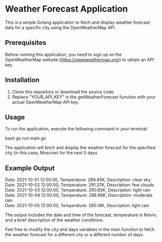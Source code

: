 # Weather Forecast Application

This is a simple Golang application to fetch and display weather forecast data for a specific city using the OpenWeatherMap API.

## Prerequisites
Before running this application, you need to sign up on the OpenWeatherMap website (https://openweathermap.org/) to obtain an API key.

## Installation
1. Clone this repository or download the source code.
2. Replace "YOUR_API_KEY" in the getWeatherForecast function with your actual OpenWeatherMap API key.

## Usage
To run the application, execute the following command in your terminal:

bash
go run main.go


The application will fetch and display the weather forecast for the specified city (in this case, Moscow) for the next 5 days.

## Example Output

Date: 2021-10-01 12:00:00, Temperature: 289.45K, Description: clear sky <br>
Date: 2021-10-02 12:00:00, Temperature: 291.37K, Description: few clouds <br>
Date: 2021-10-03 12:00:00, Temperature: 290.65K, Description: light rain <br>
Date: 2021-10-04 12:00:00, Temperature: 288.89K, Description: moderate rain <br>
Date: 2021-10-05 12:00:00, Temperature: 285.14K, Description: light rain 


The output includes the date and time of the forecast, temperature in Kelvin, and a brief description of the weather conditions.

Feel free to modify the city and days variables in the main function to fetch the weather forecast for a different city or a different number of days.
